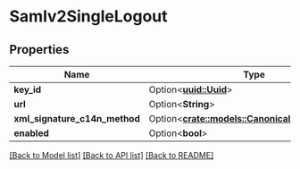 # Samlv2SingleLogout

## Properties

Name | Type | Description | Notes
------------ | ------------- | ------------- | -------------
**key_id** | Option<[**uuid::Uuid**](uuid::Uuid.md)> |  | [optional]
**url** | Option<**String**> |  | [optional]
**xml_signature_c14n_method** | Option<[**crate::models::CanonicalizationMethod**](CanonicalizationMethod.md)> |  | [optional]
**enabled** | Option<**bool**> |  | [optional]

[[Back to Model list]](../README.md#documentation-for-models) [[Back to API list]](../README.md#documentation-for-api-endpoints) [[Back to README]](../README.md)


